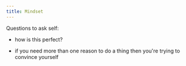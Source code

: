 ```yaml
---
title: Mindset
---
```


Questions to ask self:
- how is this perfect?

- if you need more than one reason to do a thing then you're trying to convince yourself
